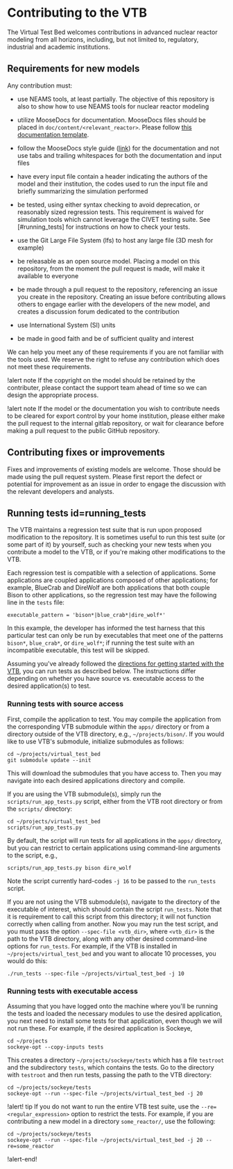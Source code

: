 # Contributing to the VTB

The Virtual Test Bed welcomes contributions in advanced nuclear reactor modeling from all horizons,
including, but not limited to, regulatory, industrial and academic institutions.

## Requirements for new models

Any contribution must:

- use NEAMS tools, at least partially. The objective of this repository is also to show how to use NEAMS tools for nuclear reactor
  modeling

- utilize MooseDocs for documentation. MooseDocs files should be placed in `doc/content/<relevant_reactor>`.
  Please follow [this documentation template](template.md).

- follow the MooseDocs style guide ([link](https://mooseframework.inl.gov/python/MooseDocs/standards.html)) for the documentation
  and not use tabs and trailing whitespaces for both the documentation and input files

- have every input file contain a header indicating the authors of the model and their institution, the codes used to run
  the input file and briefly summarizing the simulation performed

- be tested, using either syntax checking to avoid deprecation, or reasonably sized regression tests. This
  requirement is waived for simulation tools which cannot leverage the CIVET testing suite.
  See [#running_tests] for instructions on how to check your tests.

- use the Git Large File System (lfs) to host any large file (3D mesh for example)

- be releasable as an open source model. Placing a model on this repository, from the moment the pull request is made,
  will make it available to everyone

- be made through a pull request to the repository, referencing an issue you create in the repository. Creating an issue before
  contributing allows others to engage earlier with the developers of the new model, and creates a discussion forum
  dedicated to the contribution

- use International System (SI) units

- be made in good faith and be of sufficient quality and interest


We can help you meet any of these requirements if you are not familiar with the tools used.
We reserve the right to refuse any contribution which does not meet these requirements.

!alert note
If the copyright on the model should be retained by the contributer, please contact the support
team ahead of time so we can design the appropriate process.

!alert note
If the model or the documentation you wish to contribute needs to be cleared for export control
by your home institution, please either make the pull request to the internal gitlab repository,
or wait for clearance before making a pull request to the public GitHub repository.

## Contributing fixes or improvements

Fixes and improvements of existing models are welcome. Those should be made using the pull request system.
Please first report the defect or potential for improvement as an issue in order to engage the discussion
with the relevant developers and analysts.

## Running tests id=running_tests

The VTB maintains a regression test suite that is run upon proposed modification
to the repository. It is sometimes useful to run this test suite (or some part
of it) by yourself, such as checking your new tests when you contribute a model
to the VTB, or if you're making other modifications to the VTB.

Each regression test is compatible with a selection of applications. Some
applications are coupled applications composed of other applications; for example,
BlueCrab and DireWolf are both applications that both couple Bison to other
applications, so the regression test may have the following line in the `tests`
file:

```
executable_pattern = 'bison*|blue_crab*|dire_wolf*'
```

In this example, the developer has informed the test harness that this particular
test can only be run by executables that meet one of the patterns `bison*`, `blue_crab*`,
or `dire_wolf*`; if running the test suite with an incompatible executable, this
test will be skipped.

Assuming you've already followed the [directions for getting started with the VTB](resources/how_to_use_vtb.md),
you can run tests as described below. The instructions differ depending on whether
you have source vs. executable access to the desired application(s) to test.

### Running tests with source access

First, compile the application to test. You may compile the application from the
corresponding VTB submodule within the `apps/` directory or from a directory
outside of the VTB directory, e.g., `~/projects/bison/`. If you would like to
use VTB's submodule, initialize submodules as follows:

```
cd ~/projects/virtual_test_bed
git submodule update --init
```

This will download the submodules that you have access to. Then you may
navigate into each desired applications directory and compile.

If you are using the VTB submodule(s), simply run the `scripts/run_app_tests.py`
script, either from the VTB root directory or from the `scripts/` directory:

```
cd ~/projects/virtual_test_bed
scripts/run_app_tests.py
```

By default, the script will run tests for all applications in the `apps/`
directory, but you can restrict to certain applications using command-line arguments
to the script, e.g.,

```
scripts/run_app_tests.py bison dire_wolf
```

Note the script currently hard-codes `-j 16` to be passed to the `run_tests` script.

If you are not using the VTB submodule(s), navigate to the directory
of the executable of interest, which should contain the script `run_tests`.
Note that it is requirement to call this script from this directory; it will
not function correctly when calling from another. Now you may run the test
script, and you must pass the option `--spec-file <vtb_dir>`, where
`<vtb_dir>` is the path to the VTB directory, along with any other desired
command-line options for `run_tests`. For example, if the VTB is installed
in `~/projects/virtual_test_bed` and you want to allocate 10 processes,
you would do this:

```
./run_tests --spec-file ~/projects/virtual_test_bed -j 10
```

### Running tests with executable access

Assuming that you have logged onto the machine where you'll be running the
tests and loaded the necessary modules to use the desired application, you
next need to install some tests for that application, even though we will not
run these. For example, if the desired application is Sockeye,

```
cd ~/projects
sockeye-opt --copy-inputs tests
```

This creates a directory `~/projects/sockeye/tests` which has a file `testroot`
and the subdirectory `tests`, which contains the tests. Go to the directory with
`testroot` and then run tests, passing the path to the VTB directory:

```
cd ~/projects/sockeye/tests
sockeye-opt --run --spec-file ~/projects/virtual_test_bed -j 20
```

!alert! tip
If you do not want to run the entire VTB test suite, use the `--re=<regular_expression>`
option to restrict the tests. For example, if you are contributing a new model
in a directory `some_reactor/`, use the following:

```
cd ~/projects/sockeye/tests
sockeye-opt --run --spec-file ~/projects/virtual_test_bed -j 20 --re=some_reactor
```
!alert-end!


